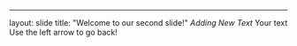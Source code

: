 ---
layout: slide
title: "Welcome to our second slide!"
*Adding New Text*
Your text
Use the left arrow to go back!
